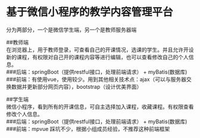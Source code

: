 # 基于微信小程序的教学内容管理平台

分为两部分，一个是微信学生端，另一个是教师服务器端

##教师端     
在浏览器上，用于教师登录，可查看自己的开课情况，选课的学生。并且允许开设新的课程，有权限对自己开的课程内容等进行编辑，也可以查看修改自己的个人信息。    
###后端：springBoot（提供restful接口，处理前端请求） + myBatis(数据库)    
###前端：有使用vue，使用较少。用到其他相关技术点：ajax（可以与服务器交换数据并更新部分网页内容），bootstrap（设计优美界面）   

##学生端     
微信小程序，看到所有的开课信息，可自主选择加入课程，收藏课程。有权限查看修改个人信息。     
###后端：springBoot（提供restful接口，处理前端请求） + myBatis(数据库)     
###前端：mpvue 踩坑不少，根据小组成员经验，不推荐这种前端框架     
